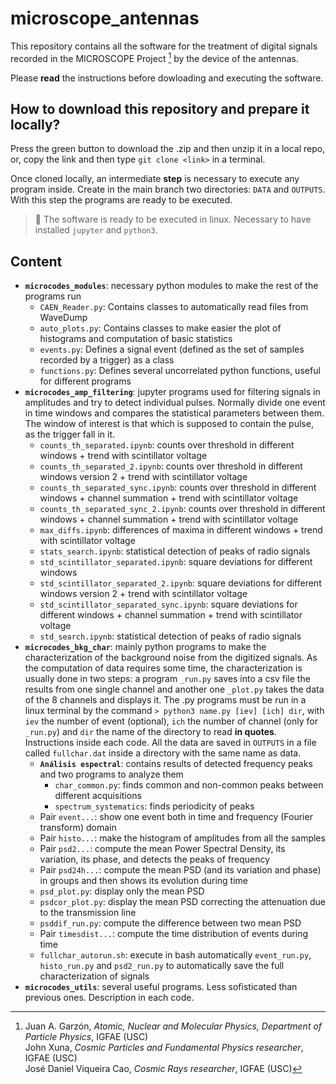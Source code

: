 # microscope_antennas
This repository contains all the software for the treatment of digital signals recorded in the MICROSCOPE Project [^footnote1] by the device of the antennas.

[^footnote1]:  Juan A. Garzón, _Atomic, Nuclear and Molecular Physics, Department of Particle Physics_, IGFAE (USC)<br/>
               John Xuna, _Cosmic Particles and Fundamental Physics researcher_, IGFAE (USC)<br/>
               José Daniel Viqueira Cao, _Cosmic Rays researcher_, IGFAE (USC)

Please **read** the instructions before dowloading and executing the software.

## How to download this repository and prepare it locally?
Press the green button to download the .zip and then unzip it in a local repo, or, copy the link and then type `git clone <link>` in a terminal.

Once cloned locally, an intermediate **step** is necessary to execute any program inside. Create in the main branch two directories: `DATA` and `OUTPUTS`.
With this step the programs are ready to be executed.

> 🚨 The software is ready to be executed in linux. Necessary to have installed `jupyter` and `python3`.

## Content
  - **`microcodes_modules`**: necessary python modules to make the rest of the programs run
    - `CAEN_Reader.py`: Contains classes to automatically read files from WaveDump
    - `auto_plots.py`: Contains classes to make easier the plot of histograms and computation of basic statistics
    - `events.py`: Defines a signal event (defined as the set of samples recorded by a trigger) as a class
    - `functions.py`: Defines several uncorrelated python functions, useful for different programs
  - **`microcodes_amp_filtering`**: jupyter programs used for filtering signals in amplitudes and try to detect individual pulses. Normally divide one event in time windows and compares the statistical parameters between them. The window of interest is that which is supposed to contain the pulse, as the trigger fall in it.
    - `counts_th_separated.ipynb`: counts over threshold in different windows + trend with scintillator voltage
    - `counts_th_separated_2.ipynb`: counts over threshold in different windows version 2 + trend with scintillator voltage
    - `counts_th_separated_sync.ipynb`: counts over threshold in different windows + channel summation + trend with scintillator voltage
    - `counts_th_separated_sync_2.ipynb`: counts over threshold in different windows + channel summation + trend with scintillator voltage
    - `max_diffs.ipynb`: differences of maxima in different windows + trend with scintillator voltage
    - `stats_search.ipynb`: statistical detection of peaks of radio signals
    - `std_scintillator_separated.ipynb`: square deviations for different windows
    - `std_scintillator_separated_2.ipynb`: square deviations for different windows version 2 + trend with scintillator voltage
    - `std_scintillator_separated_sync.ipynb`: square deviations for different windows + channel summation + trend with scintillator voltage
    - `std_search.ipynb`: statistical detection of peaks of radio signals
  - **`microcodes_bkg_char`**: mainly python programs to make the characterization of the background noise from the digitized signals. As the computation of data requires some time, the characterization is usually done in two steps: a program `_run.py` saves into a csv file the results from one single channel and another one `_plot.py` takes the data of the 8 channels and displays it. The .py programs must be run in a linux terminal by the command `> python3 name.py [iev] [ich] dir`, with `iev` the number of event (optional), `ich` the number of channel (only for `_run.py`) and `dir` the name of the directory to read **in quotes**. Instructions inside each code. All the data are saved in `OUTPUTS` in a file called `fullchar.dat` inside a directory with the same name as data.
    - **`Análisis espectral`**: contains results of detected frequency peaks and two programs to analyze them
      - `char_common.py`: finds common and non-common peaks between different acquisitions
      - `spectrum_systematics`: finds periodicity of peaks
    - Pair `event...`: show one event both in time and frequency (Fourier transform) domain
    - Pair `histo...`: make the histogram of amplitudes from all the samples
    - Pair `psd2...`: compute the mean Power Spectral Density, its variation, its phase, and detects the peaks of frequency
    - Pair `psd24h...`: compute the mean PSD (and its variation and phase) in groups and then shows its evolution during time
    - `psd_plot.py`: display only the mean PSD
    - `psdcor_plot.py`: display the mean PSD correcting the attenuation due to the transmission line
    - `psddif_run.py`: compute the difference between two mean PSD
    - Pair `timesdist...`: compute the time distribution of events during time
    - `fullchar_autorun.sh`: execute in bash automatically `event_run.py`, `histo_run.py` and `psd2_run.py` to automatically save the full characterization of signals
  - **`microcodes_utils`**: several useful programs. Less sofisticated than previous ones. Description in each code.
